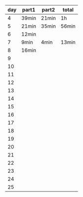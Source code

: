 day     | part1     | part2     | total
--------|-----------|-----------|-----------
4       | 39min     | 21min     | 1h
5       | 21min     | 35min     | 56min
6       | 12min     |           |
7       | 9min      | 4min      | 13min
8       | 16min     |           |
9       |           |           |
10      |           |           |
11      |           |           |
12      |           |           |
13      |           |           |
14      |           |           |
15      |           |           |
16      |           |           |
17      |           |           |
18      |           |           |
19      |           |           |
20      |           |           |
21      |           |           |
22      |           |           |
23      |           |           |
24      |           |           |
25      |           |           |
